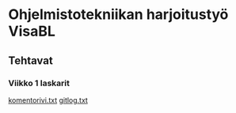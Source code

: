 # Ohjelmistotekniikan harjoitustyö VisaBL 
## Tehtavat 
### Viikko 1 laskarit

[komentorivi.txt](https://github.com/VisaBL/ot-harjoitustyo/blob/master/laskarit/viikko1/komentorivi.txt)
[gitlog.txt](https://github.com/VisaBL/ot-harjoitustyo/blob/master/laskarit/viikko1/gitlog.txt)
